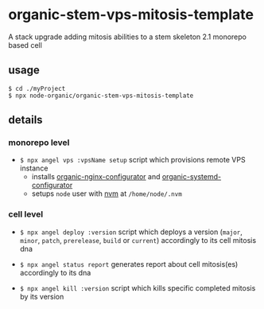 # organic-stem-vps-mitosis-template

A stack upgrade adding mitosis abilities to a stem skeleton 2.1 monorepo based cell

## usage

```
$ cd ./myProject
$ npx node-organic/organic-stem-vps-mitosis-template
```

## details

### monorepo level 

* `$ npx angel vps :vpsName setup` script which provisions remote VPS instance
  * installs [organic-nginx-configurator](https://github.com/node-organic/organic-nginx-configurator) and [organic-systemd-configurator](https://github.com/node-organic/organic-systemd-configurator)
  * setups `node` user with [nvm](https://github.com/creationix/nvm) at `/home/node/.nvm`

### cell level 

* `$ npx angel deploy :version` script which deploys a version (`major`, `minor`, `patch`, `prerelease`, `build` or `current`) accordingly to its cell mitosis dna

* `$ npx angel status report` generates report about cell mitosis(es) accordingly to its dna

* `$ npx angel kill :version` script which kills specific completed mitosis by its version
